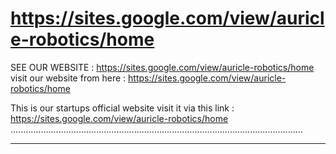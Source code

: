# https://sites.google.com/view/auricle-robotics/home
SEE OUR WEBSITE : https://sites.google.com/view/auricle-robotics/home
visit our website from here : https://sites.google.com/view/auricle-robotics/home

This is our startups official website visit it via this link : https://sites.google.com/view/auricle-robotics/home
....................................................................................................................
_____________________________________________________________________________________________________________________
